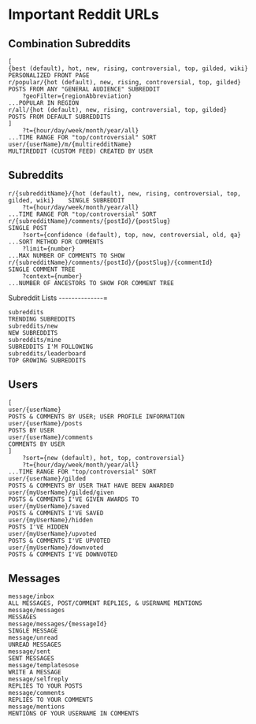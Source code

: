 Important Reddit URLs
=====================

Combination Subreddits
----------------------

	[
	{best (default), hot, new, rising, controversial, top, gilded, wiki}				PERSONALIZED FRONT PAGE
	r/popular/{hot (default), new, rising, controversial, top, gilded}					POSTS FROM ANY "GENERAL AUDIENCE" SUBREDDIT
		?geoFilter={regionAbbreviation}													...POPULAR IN REGION
	r/all/{hot (default), new, rising, controversial, top, gilded} 						POSTS FROM DEFAULT SUBREDDITS
	]
		?t={hour/day/week/month/year/all}													...TIME RANGE FOR "top/controversial" SORT
	user/{userName}/m/{multiredditName}												MULTIREDDIT (CUSTOM FEED) CREATED BY USER

Subreddits
----------

	r/{subredditName}/{hot (default), new, rising, controversial, top, gilded, wiki}	SINGLE SUBREDDIT
		?t={hour/day/week/month/year/all} 													...TIME RANGE FOR "top/controversial" SORT
	r/{subredditName}/comments/{postId}/{postSlug}									SINGLE POST
		?sort={confidence (default), top, new, controversial, old, qa}						...SORT METHOD FOR COMMENTS
		?limit={number}																		...MAX NUMBER OF COMMENTS TO SHOW
	r/{subredditName}/comments/{postId}/{postSlug}/{commentId}						SINGLE COMMENT TREE
		?context={number}																	...NUMBER OF ANCESTORS TO SHOW FOR COMMENT TREE

Subreddit Lists
--------------=

	subreddits																			TRENDING SUBREDDITS
	subreddits/new																		NEW SUBREDDITS
	subreddits/mine																		SUBREDDITS I'M FOLLOWING
	subreddits/leaderboard																TOP GROWING SUBREDDITS

Users
-----

	[
	user/{userName}																	POSTS & COMMENTS BY USER; USER PROFILE INFORMATION
	user/{userName}/posts																POSTS BY USER
	user/{userName}/comments															COMMENTS BY USER
	]
		?sort={new (default), hot, top, controversial}
		?t={hour/day/week/month/year/all}													...TIME RANGE FOR "top/controversial" SORT
	user/{userName}/gilded																POSTS & COMMENTS BY USER THAT HAVE BEEN AWARDED
	user/{myUserName}/gilded/given													POSTS & COMMENTS I'VE GIVEN AWARDS TO
	user/{myUserName}/saved															POSTS & COMMENTS I'VE SAVED
	user/{myUserName}/hidden															POSTS I'VE HIDDEN
	user/{myUserName}/upvoted															POSTS & COMMENTS I'VE UPVOTED
	user/{myUserName}/downvoted														POSTS & COMMENTS I'VE DOWNVOTED

Messages
--------

	message/inbox																		ALL MESSAGES, POST/COMMENT REPLIES, & USERNAME MENTIONS
	message/messages																	MESSAGES
	message/messages/{messageId}														SINGLE MESSAGE
	message/unread																		UNREAD MESSAGES
	message/sent																		SENT MESSAGES
	message/templatesose																		WRITE A MESSAGE
	message/selfreply																	REPLIES TO YOUR POSTS
	message/comments																	REPLIES TO YOUR COMMENTS
	message/mentions																	MENTIONS OF YOUR USERNAME IN COMMENTS